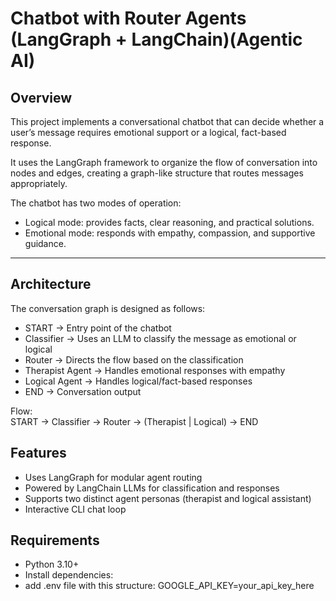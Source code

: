 # Chatbot with Router Agents (LangGraph + LangChain)(Agentic AI)
## Overview
This project implements a conversational chatbot that can decide whether a user’s message requires emotional support or a logical, fact-based response.

It uses the LangGraph framework to organize the flow of conversation into nodes and edges, creating a graph-like structure that routes messages appropriately.

The chatbot has two modes of operation:
- Logical mode: provides facts, clear reasoning, and practical solutions.  
- Emotional mode: responds with empathy, compassion, and supportive guidance.  

---

## Architecture
The conversation graph is designed as follows:

- START → Entry point of the chatbot  
- Classifier → Uses an LLM to classify the message as emotional or logical  
- Router → Directs the flow based on the classification  
- Therapist Agent → Handles emotional responses with empathy  
- Logical Agent → Handles logical/fact-based responses  
- END → Conversation output  

Flow:  
START → Classifier → Router → (Therapist | Logical) → END
## Features
- Uses LangGraph for modular agent routing  
- Powered by LangChain LLMs for classification and responses  
- Supports two distinct agent personas (therapist and logical assistant)  
- Interactive CLI chat loop  
## Requirements
- Python 3.10+  
- Install dependencies:
- add .env file with this structure:
GOOGLE_API_KEY=your_api_key_here
  
